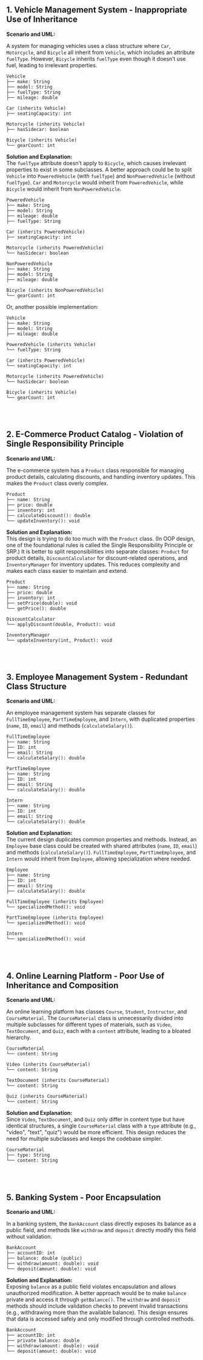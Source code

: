 ## 1. Vehicle Management System - Inappropriate Use of Inheritance

**Scenario and UML:**

A system for managing vehicles uses a class structure where `Car`, `Motorcycle`, and `Bicycle` all inherit from `Vehicle`, which includes an attribute `fuelType`. However, `Bicycle` inherits `fuelType` even though it doesn’t use fuel, leading to irrelevant properties.

```plaintext
Vehicle
├── make: String
├── model: String
├── fuelType: String
├── mileage: double

Car (inherits Vehicle)
├── seatingCapacity: int

Motorcycle (inherits Vehicle)
├── hasSidecar: boolean

Bicycle (inherits Vehicle)
└── gearCount: int
```

**Solution and Explanation:**  
The `fuelType` attribute doesn’t apply to `Bicycle`, which causes irrelevant properties to exist in some subclasses. A better approach could be to split `Vehicle` into `PoweredVehicle` (with `fuelType`) and `NonPoweredVehicle` (without `fuelType`). `Car` and `Motorcycle` would inherit from `PoweredVehicle`, while `Bicycle` would inherit from `NonPoweredVehicle`.

```plaintext
PoweredVehicle
├── make: String
├── model: String
├── mileage: double
├── fuelType: String

Car (inherits PoweredVehicle)
├── seatingCapacity: int

Motorcycle (inherits PoweredVehicle)
└── hasSidecar: boolean

NonPoweredVehicle
├── make: String
├── model: String
├── mileage: double

Bicycle (inherits NonPoweredVehicle)
└── gearCount: int
```

Or, another possible implementation:

```plaintext
Vehicle
├── make: String
├── model: String
├── mileage: double

PoweredVehicle (inherits Vehicle)
└── fuelType: String

Car (inherits PoweredVehicle)
└── seatingCapacity: int

Motorcycle (inherits PoweredVehicle)
└── hasSidecar: boolean

Bicycle (inherits Vehicle)
└── gearCount: int
```

<br><br>

## 2. E-Commerce Product Catalog - Violation of Single Responsibility Principle

**Scenario and UML:**

The e-commerce system has a `Product` class responsible for managing product details, calculating discounts, and handling inventory updates. This makes the `Product` class overly complex.

```plaintext
Product
├── name: String
├── price: double
├── inventory: int
├── calculateDiscount(): double
└── updateInventory(): void
```

**Solution and Explanation:**  
This design is trying to do too much with the `Product` class. (In OOP design, one of the foundational rules is called the Single Responsibility Principle or SRP.) It is better to split responsibilities into separate classes: `Product` for product details, `DiscountCalculator` for discount-related operations, and `InventoryManager` for inventory updates. This reduces complexity and makes each class easier to maintain and extend.

```plaintext
Product
├── name: String
├── price: double
├── inventory: int
├── setPrice(double): void
└── getPrice(): double

DiscountCalculator
└── applyDiscount(double, Product): void

InventoryManager
└── updateInventory(int, Product): void
```

<br><br>


## 3. Employee Management System - Redundant Class Structure

**Scenario and UML:**

An employee management system has separate classes for `FullTimeEmployee`, `PartTimeEmployee`, and `Intern`, with duplicated properties (`name`, `ID`, `email`) and methods (`calculateSalary()`).

```plaintext
FullTimeEmployee
├── name: String
├── ID: int
├── email: String
└── calculateSalary(): double

PartTimeEmployee
├── name: String
├── ID: int
├── email: String
└── calculateSalary(): double

Intern
├── name: String
├── ID: int
├── email: String
└── calculateSalary(): double
```

**Solution and Explanation:**  
The current design duplicates common properties and methods. Instead, an `Employee` base class could be created with shared attributes (`name`, `ID`, `email`) and methods (`calculateSalary()`). `FullTimeEmployee`, `PartTimeEmployee`, and `Intern` would inherit from `Employee`, allowing specialization where needed.

```plaintext
Employee
├── name: String
├── ID: int
├── email: String
├── calculateSalary(): double

FullTimeEmployee (inherits Employee)
└── specializedMethod(): void

PartTimeEmployee (inherits Employee)
└── specializedMethod(): void

Intern
└── specializedMethod(): void
```

<br><br>

## 4. Online Learning Platform - Poor Use of Inheritance and Composition

**Scenario and UML:**

An online learning platform has classes `Course`, `Student`, `Instructor`, and `CourseMaterial`. The `CourseMaterial` class is unnecessarily divided into multiple subclasses for different types of materials, such as `Video`, `TextDocument`, and `Quiz`, each with a `content` attribute, leading to a bloated hierarchy.

```plaintext
CourseMaterial
└── content: String

Video (inherits CourseMaterial)
└── content: String

TextDocument (inherits CourseMaterial)
└── content: String

Quiz (inherits CourseMaterial)
└── content: String
```

**Solution and Explanation:**  
Since `Video`, `TextDocument`, and `Quiz` only differ in content type but have identical structures, a single `CourseMaterial` class with a `type` attribute (e.g., "video", "text", "quiz") would be more efficient. This design reduces the need for multiple subclasses and keeps the codebase simpler.


```plaintext
CourseMaterial
├── type: String
└── content: String
```

<br><br>

## 5. Banking System - Poor Encapsulation

**Scenario and UML:**

In a banking system, the `BankAccount` class directly exposes its balance as a public field, and methods like `withdraw` and `deposit` directly modify this field without validation.

```plaintext
BankAccount
├── accountID: int
├── balance: double (public)
├── withdraw(amount: double): void
└── deposit(amount: double): void
```

**Solution and Explanation:**  
Exposing `balance` as a public field violates encapsulation and allows unauthorized modification. A better approach would be to make `balance` private and access it through `getBalance()`. The `withdraw` and `deposit` methods should include validation checks to prevent invalid transactions (e.g., withdrawing more than the available balance). This design ensures that data is accessed safely and only modified through controlled methods.

```plaintext
BankAccount
├── accountID: int
├── private balance: double
├── withdraw(amount: double): void
└── deposit(amount: double): void
```

<br><br>
